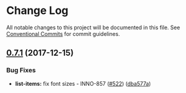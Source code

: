 # Change Log

All notable changes to this project will be documented in this file.
See [Conventional Commits](https://conventionalcommits.org) for commit guidelines.

<a name="0.7.1"></a>

## [0.7.1](https://github.com/ec-europa/europa-component-library/compare/@ec-europa/ecl-lang-select-pages@0.7.0...@ec-europa/ecl-lang-select-pages@0.7.1) (2017-12-15)

### Bug Fixes

* **list-items:** fix font sizes - INNO-857 ([#522](https://github.com/ec-europa/europa-component-library/issues/522)) ([dba577a](https://github.com/ec-europa/europa-component-library/commit/dba577a))
